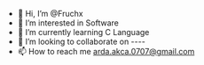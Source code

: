 - 👋 Hi, I’m @Fruchx
- 👀 I’m interested in Software
- 🌱 I’m currently learning C Language
- 💞️ I’m looking to collaborate on ----
- 📫 How to reach me arda.akca.0707@gmail.com

<!---
Fruchx/Fruchx is a ✨ special ✨ repository because its `README.md` (this file) appears on your GitHub profile.
You can click the Preview link to take a look at your changes.
--->
